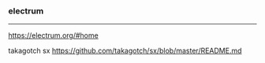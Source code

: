 ### electrum
---
https://electrum.org/#home

takagotch sx
https://github.com/takagotch/sx/blob/master/README.md

```
```

```
```

